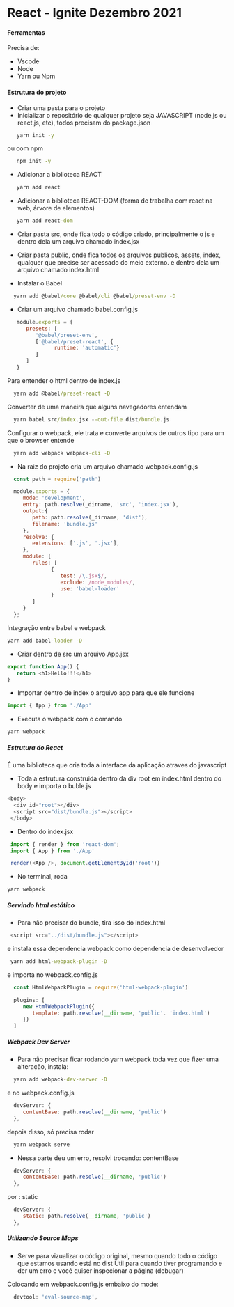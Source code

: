 # React - Ignite Dezembro 2021

#### Ferramentas

Precisa de:
 * Vscode
 * Node
 * Yarn ou Npm

#### Estrutura do projeto

 * Criar uma pasta para o projeto
 * Inicializar o repositório de qualquer projeto seja JAVASCRIPT (node.js ou react.js, etc), 
 todos precisam do package.json

 ```cmd
    yarn init -y
 ```
ou com npm

 ```cmd
    npm init -y
 ```
 * Adicionar a biblioteca REACT

 ```cmd
    yarn add react
 ```

  * Adicionar a biblioteca REACT-DOM (forma de trabalha com react na web, árvore de elementos)

 ```cmd
    yarn add react-dom
 ```

 * Criar pasta src, onde fica todo o código criado, principalmente o js e dentro dela um arquivo chamado index.jsx

 * Criar pasta public, onde fica todos os arquivos publicos, assets, index, qualquer que precise ser acessado do meio externo.
 e dentro dela um arquivo chamado index.html

 * Instalar o Babel

 ```cmd
   yarn add @babel/core @babel/cli @babel/preset-env -D

 ```
 * Criar um arquivo chamado babel.config.js
```js
   module.exports = {
      presets: [
         '@babel/preset-env',
         ['@babel/preset-react', {
               runtime: 'automatic'}
         ]
      ]
   }
```

Para entender o html dentro de index.js
 ```cmd
   yarn add @babel/preset-react -D
 ```
Converter de uma maneira que alguns navegadores entendam

 ```cmd
   yarn babel src/index.jsx --out-file dist/bundle.js
 ```

Configurar o webpack, ele trata e converte arquivos de outros tipo para um que o browser entende

 ```cmd
   yarn add webpack webpack-cli -D
 ```

 * Na raiz do projeto cria um arquivo chamado webpack.config.js
 ```js
   const path = require('path')

   module.exports = {
      mode: 'development',
      entry: path.resolve(_dirname, 'src', 'index.jsx'),
      output:{
         path: path.resolve(_dirname, 'dist'),
         filename: 'bundle.js'
      },
      resolve: {
         extensions: ['.js', '.jsx'],
      },
      module: {
         rules: [
               {
                  test: /\.jsx$/,
                  exclude: /node_modules/,
                  use: 'babel-loader'
               }
         ]
      }
   };
```

Integração entre babel e webpack

```cmd
yarn add babel-loader -D
```

* Criar dentro de src um arquivo App.jsx

```js
export function App() {
   return <h1>Hello!!!</h1>
}
```

* Importar dentro de index o arquivo app para que ele funcione

```js
import { App } from './App'
```

* Executa o webpack com o comando

```cmd
yarn webpack
```
 ##### Estrutura do React

 É uma biblioteca que cria toda a interface da aplicação atraves do javascript
  * Toda a estrutura  construida dentro da div root em index.html dentro do body e importa o buble.js

  ```js
  <body>
    <div id="root"></div>
    <script src="dist/bundle.js"></script>
   </body>

  ```

  * Dentro do index.jsx

  ```js
   import { render } from 'react-dom';
   import { App } from './App'

   render(<App />, document.getElementById('root'))
  ```
  * No terminal, roda 
   ```cmd
   yarn webpack
  ```

  ##### Servindo html estático

  * Para não precisar do bundle, tira isso do index.html
  ```js
   <script src="../dist/bundle.js"></script>
  ```
  e instala essa dependencia webpack como dependencia de desenvolvedor

  ```cmd
   yarn add html-webpack-plugin -D
  ```
 e importa no webpack.config.js
 ```js
   const HtmlWebpackPlugin = require('html-webpack-plugin')

   plugins: [
      new HtmlWebpackPlugin({
         template: path.resolve(__dirname, 'public'. 'index.html')
      })
   ]
  ```

  ##### Webpack Dev Server

 * Para não precisar ficar rodando yarn webpack toda vez que fizer uma alteração, instala:

 ```cmd
   yarn add webpack-dev-server -D
  ```

  e no webpack.config.js
 ```js
   devServer: {
      contentBase: path.resolve(__dirname, 'public')
   },
 ```

 depois disso, só precisa rodar 
 ```cmd
   yarn webpack serve
 ```

 * Nessa parte deu um erro, resolvi trocando: contentBase
 ```js
   devServer: {
      contentBase: path.resolve(__dirname, 'public')
   },
 ```
 por : static
 ```js
   devServer: {
      static: path.resolve(__dirname, 'public')
   },
 ```

 ##### Utilizando Source Maps

 * Serve para vizualizar o código original, mesmo quando todo o código que estamos usando está no dist
 Útil para quando tiver programando e der um erro e você quiser inspecionar a página (debugar)

Colocando em webpack.config.js embaixo do mode:
 ```js
   devtool: 'eval-source-map',
 ```
